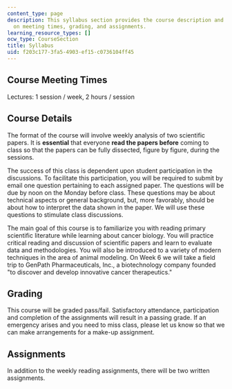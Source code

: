 ```yaml
---
content_type: page
description: This syllabus section provides the course description and information
  on meeting times, grading, and assignments.
learning_resource_types: []
ocw_type: CourseSection
title: Syllabus
uid: f203c177-3fa5-4903-ef15-c0736104ff45
---
```


Course Meeting Times
--------------------

Lectures: 1 session / week, 2 hours / session

Course Details
--------------

The format of the course will involve weekly analysis of two scientific papers. It is **essential** that everyone **read the papers before** coming to class so that the papers can be fully dissected, figure by figure, during the sessions.

The success of this class is dependent upon student participation in the discussions. To facilitate this participation, you will be required to submit by email one question pertaining to each assigned paper. The questions will be due by noon on the Monday before class. These questions may be about technical aspects or general background, but, more favorably, should be about how to interpret the data shown in the paper. We will use these questions to stimulate class discussions.

The main goal of this course is to familiarize you with reading primary scientific literature while learning about cancer biology. You will practice critical reading and discussion of scientific papers and learn to evaluate data and methodologies. You will also be introduced to a variety of modern techniques in the area of animal modeling. On Week 6 we will take a field trip to GenPath Pharmaceuticals, Inc., a biotechnology company founded "to discover and develop innovative cancer therapeutics."

Grading
-------

This course will be graded pass/fail. Satisfactory attendance, participation and completion of the assignments will result in a passing grade. If an emergency arises and you need to miss class, please let us know so that we can make arrangements for a make-up assignment.

Assignments
-----------

In addition to the weekly reading assignments, there will be two written assignments.